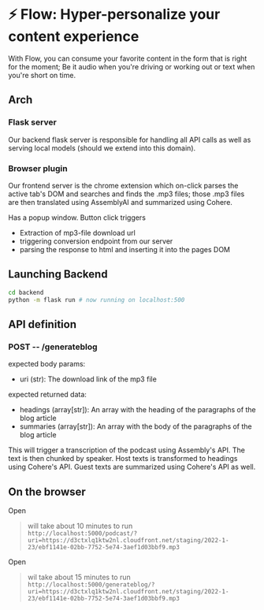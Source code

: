# ⚡ Flow: Hyper-personalize your content experience

With Flow, you can consume your favorite content in the form that is right for the moment; Be it audio when you're driving or working out or text when you're short on time.

## Arch

### Flask server

Our backend flask server is responsible for handling all API calls as well as serving local models (should we extend into this domain).

### Browser plugin

Our frontend server is the chrome extension which on-click parses the active tab's DOM and searches and finds the .mp3 files; those .mp3 files are then translated using AssemblyAI and summarized using Cohere.

Has a popup window. Button click triggers

- Extraction of mp3-file download url
- triggering conversion endpoint from our server
- parsing the response to html and inserting it into the pages DOM

## Launching Backend

```bash
cd backend
python -m flask run # now running on localhost:500
```

## API definition

### POST -- /generateblog

expected body params:

- uri (str): The download link of the mp3 file

expected returned data:

- headings (array[str]): An array with the heading of the paragraphs of the blog article
- summaries (array[str]): An array with the body of the paragraphs of the blog article

This will trigger a transcription of the podcast using Assembly's API. The text is then chunked by speaker. Host texts is transformed to headings using Cohere's API. Guest texts are summarized using Cohere's API as well.

## On the browser

Open

> will take about 10 minutes to run  
> `http://localhost:5000/podcast/?uri=https://d3ctxlq1ktw2nl.cloudfront.net/staging/2022-1-23/ebf1141e-02bb-7752-5e74-3aef1d03bbf9.mp3`

Open

> wil take about 15 minutes to run  
> `http://localhost:5000/generateblog/?uri=https://d3ctxlq1ktw2nl.cloudfront.net/staging/2022-1-23/ebf1141e-02bb-7752-5e74-3aef1d03bbf9.mp3`
